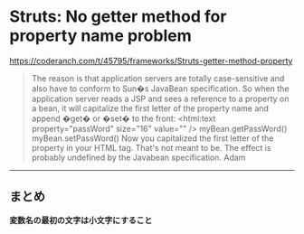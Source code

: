 # Struts: No getter method for property name problem

https://coderanch.com/t/45795/frameworks/Struts-getter-method-property

> The reason is that application servers are totally case-sensitive and also have to conform to Sun�s JavaBean specification.
So when the application server reads a JSP and sees a reference to a property on a bean, it will capitalize the first letter of the property name and append �get� or �set� to the front:
<html:text property="passWord" size="16" value="" />
myBean.getPassWord()
myBean.setPassWord()
Now you capitalized the first letter of the property in your HTML tag. That's not meant to be. The effect is probably undefined by the Javabean specification.
Adam

***


## まとめ
**変数名の最初の文字は小文字にすること**